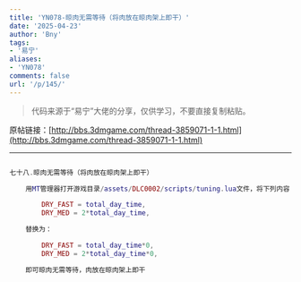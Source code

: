 ```yaml
---
title: 'YN078-晾肉无需等待（将肉放在晾肉架上即干）'
date: '2025-04-23'
author: 'Bny'
tags:
- '易宁'
aliases:
- 'YN078'
comments: false
url: '/p/145/'
---
```


> 代码来源于“易宁”大佬的分享，仅供学习，不要直接复制粘贴。

原帖链接：[http://bbs.3dmgame.com/thread-3859071-1-1.html](http://bbs.3dmgame.com/thread-3859071-1-1.html)

---

```lua  

七十八.晾肉无需等待（将肉放在晾肉架上即干）

	用MT管理器打开游戏目录/assets/DLC0002/scripts/tuning.lua文件，将下列内容：

		DRY_FAST = total_day_time,
		DRY_MED = 2*total_day_time,

	替换为：

		DRY_FAST = total_day_time*0,
		DRY_MED = 2*total_day_time*0,

	即可晾肉无需等待，肉放在晾肉架上即干

```  

